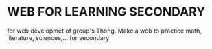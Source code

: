 # WEB FOR LEARNING SECONDARY
for web developmet of group's Thong.
Make a web to practice math, literature, sciences,... for secondary

